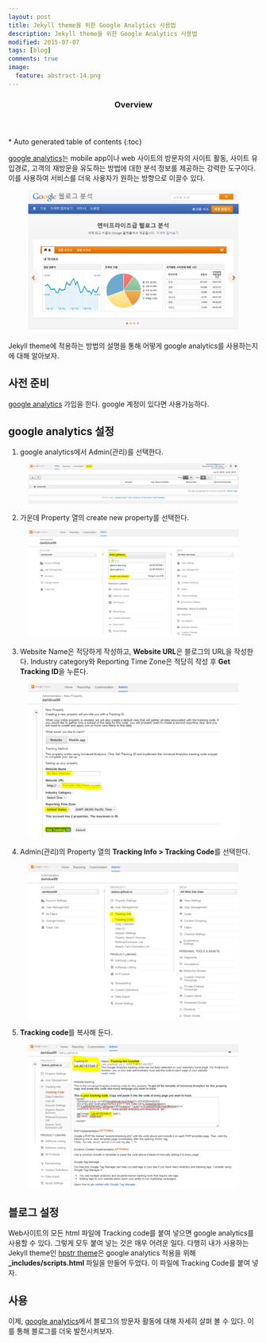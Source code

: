 ```yaml
---
layout: post
title: Jekyll theme을 위한 Google Analytics 사용법
description: Jekyll theme을 위한 Google Analytics 사용법
modified: 2015-07-07
tags: [blog]
comments: true
image:
  feature: abstract-14.png
---
```


<section id="table-of-contents" class="toc">
  <header>
    <h3>Overview</h3>
  </header>
<div id="drawer" markdown="1">
*  Auto generated table of contents
{:toc}
</div>
</section><!-- /#table-of-contents -->

[google analytics](http://www.google.com/intl/ko_ALL/analytics/features/index.html)는 mobile app이나 web 사이트의 방문자의 사이트 활동, 사이트 유입경로, 고객의 재방문을 유도하는 방법에 대한 분석 정보를 제공하는 강력한 도구이다. 이를 사용하여 서비스를 더욱 사용자가 원하는 방향으로 이끌수 있다. 

<figure>
	<img src="/images/googleanalytics1.PNG" alt="">
</figure>

Jekyll theme에 적용하는 방법의 설명을 통해 어떻게 google analytics를 사용하는지에 대해 알아보자.  

## 사전 준비

[google analytics](http://www.google.com/intl/ko_ALL/analytics/index.html) 가입을 한다. google 계정이 있다면 사용가능하다. 

## google analytics 설정

1. google analytics에서 Admin(관리)를 선택한다. 

<figure>
	<img src="/images/googleanalytics2.PNG" alt="">
</figure>

2. 가운데 Property 열의 create new property를 선택한다. 

<figure>
	<img src="/images/googleanalytics3.PNG" alt="">
</figure>

3. Website Name은 적당하게 작성하고, **Website URL**은 블로그의 URL을 작성한다. Industry category와 Reporting Time Zone은 적당히 작성 후 **Get Tracking ID**을 누른다. 

<figure>
	<img src="/images/googleanalytics4.PNG" alt="">
</figure>

4. Admin(관리)의 Property 열의 **Tracking Info > Tracking Code**를 선택한다.

<figure>
	<img src="/images/googleanalytics5.PNG" alt="">
</figure>

5. **Tracking code**를 복사해 둔다. 

<figure>
	<img src="/images/googleanalytics6.PNG" alt="">
</figure>

## 블로그 설정

Web사이트의 모든 html 파일에 Tracking code를 붙여 넣으면 google analytics를 사용할 수 있다. 그렇게 모두 붙여 넣는 것은 매우 어려운 일다. 다행히 내가 사용하는 Jekyll theme인 [hpstr theme](https://mmistakes.github.io/hpstr-jekyll-theme/)은 google analytics 적용을 위해  **_includes/scripts.html** 파일을 만들어 두었다. 이 파일에 Tracking Code를 붙여 넣자. 

## 사용

이제, [google analytics](http://www.google.com/intl/ko_ALL/analytics/index.html)에서 블로그의 방문자 활동에 대해 자세히 살펴 볼 수 있다. 이를 통해 블로그를 더욱 발전시켜보자. 